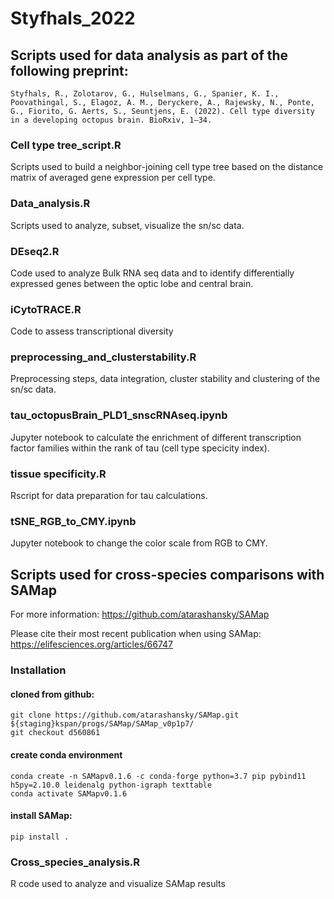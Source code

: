# Styfhals_2022

## Scripts used for data analysis as part of the following preprint:
```
Styfhals, R., Zolotarov, G., Hulselmans, G., Spanier, K. I., Poovathingal, S., Elagoz, A. M., Deryckere, A., Rajewsky, N., Ponte,
G., Fiorito, G. Aerts, S., Seuntjens, E. (2022). Cell type diversity in a developing octopus brain. BioRxiv, 1–34.
```

### Cell type tree_script.R

Scripts used to build a neighbor-joining cell type tree based on the distance matrix of averaged gene expression per cell type.

### Data_analysis.R

Scripts used to analyze, subset, visualize the sn/sc data.

### DEseq2.R

Code used to analyze Bulk RNA seq data and to identify differentially expressed genes between the optic lobe and central brain.

### iCytoTRACE.R

Code to assess transcriptional diversity

### preprocessing_and_clusterstability.R

Preprocessing steps, data integration, cluster stability and clustering of the sn/sc data.

### tau_octopusBrain_PLD1_snscRNAseq.ipynb

Jupyter notebook to calculate the enrichment of different transcription factor families within the rank of tau (cell type specicity index).

### tissue specificity.R

Rscript for data preparation for tau calculations.

### tSNE_RGB_to_CMY.ipynb

Jupyter notebook to change the color scale from RGB to CMY.


## Scripts used for cross-species comparisons with SAMap

For more information: https://github.com/atarashansky/SAMap

Please cite their most recent publication when using SAMap: https://elifesciences.org/articles/66747

### Installation 

#### cloned from github:
```
git clone https://github.com/atarashansky/SAMap.git ${staging}kspan/progs/SAMap/SAMap_v0p1p7/
git checkout d560861
```
#### create conda environment
```
conda create -n SAMapv0.1.6 -c conda-forge python=3.7 pip pybind11 h5py=2.10.0 leidenalg python-igraph texttable
conda activate SAMapv0.1.6
```
#### install SAMap:
```
pip install .
```
### Cross_species_analysis.R
R code used to analyze and visualize SAMap results



